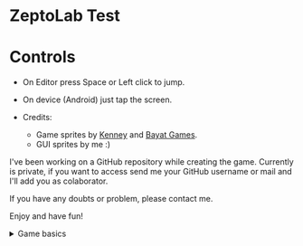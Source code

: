 # ZeptoLab Test
# Controls
- On Editor press Space or Left click to jump.
- On device (Android) just tap the screen.

- Credits:
	- Game sprites by [Kenney](https://www.kenney.nl/assets) and [Bayat Games](https://bayat.itch.io/platform-game-assets).
	- GUI sprites by me :)

I've been working on a GitHub repository while creating the game. Currently is private, if you want to access send me your GitHub username or mail and I'll add you as colaborator.

If you have any doubts or problem, please contact me. 

Enjoy and have fun!

<details>
  <summary>Game basics</summary>
## Main menu:
- [x] The main menu is an entry point to the game
- [x] The main menu has a play button that redirects a user to the game scene
## Game scene:
- [x] the game scene represents a maze with square blocks
- [x] the left-bottom cell is always free
- [x] the hero spawns at the center of the left-bottom cell
- [x] the hero collides with floors and walls
- [x] the hero runs in the right direction by default
- [x] a tap will force the hero to jump; a tap is possible only if the hero has at least one contact with a floor or a wall
- [x] the hero stops running when they push against a wall
- [x] if the hero slides on a wall a tap will force the hero not only to jump but to change a running direction as well
- [x] each empty cell spawns a coin; there is a random spawn time after being collected
- [x] the hero collects coins by touching them
- [x] the game scene has a counter for collected coins
- [x] the game scene has a countdown timer for collecting; when time runs out the game is over
## Misc.:
- [x] the game supports just English localization
- [x] you could improve any aspect of the game to increase the user experience of players
- [x] efficiency will undoubtedly add competitiveness, but it is better to remain satisfied with your work than just be the first
## REQUIREMENTS:
- [x] the project should be open via the Unity 2019.2.x+
- [x] the project should be written with C#
- [x] there is the possibility of using free assets but not paid
- [x] any external module/plugin/library/resource should be in the project
- [x] the game should be launchable either for iOS or Android
- [x] the result is a *.zip archive with everything inside

## Optional:
- [x] the main menu shows the best coins result which has been ever achieved on this device
- [x] there are rare coins chests that gives the hero 10% of his current coins amount; such chests spawn much less often and have an expiration timer
- [x] coins fly to the HUD after being collected
- [ ] use different solutions (shaders, ECS/DOTS, etc.) for demonstrating knowledge in that area - Didn't have enough time
<details>
